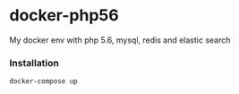 # docker-php56
My docker env with php 5.6, mysql, redis and elastic search

### Installation

```
docker-compose up
```

